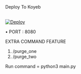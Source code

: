 <summary> Deploy To Koyeb </summary>
<p>
<br>                 
<a target="/blank" href="https://app.koyeb.com/deploy?type=git&repository=github.com/sanji-bots-963/muzan-clown-face&branch=main&name=request-to-join-2fsub" >
  <img src="https://www.koyeb.com/static/images/deploy/button.svg" alt="Deploy">
</a>
</p>


• PORT : 8080

EXTRA COMMAND FEATURE

1) /purge_one
2) /purge_two

Run command = python3 main.py
